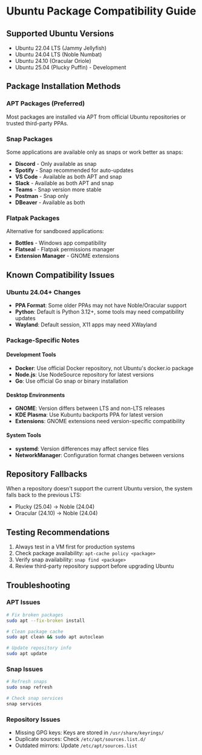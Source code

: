 # Ubuntu Package Compatibility Guide

## Supported Ubuntu Versions
- Ubuntu 22.04 LTS (Jammy Jellyfish)
- Ubuntu 24.04 LTS (Noble Numbat)
- Ubuntu 24.10 (Oracular Oriole)
- Ubuntu 25.04 (Plucky Puffin) - Development

## Package Installation Methods

### APT Packages (Preferred)
Most packages are installed via APT from official Ubuntu repositories or trusted third-party PPAs.

### Snap Packages
Some applications are available only as snaps or work better as snaps:
- **Discord** - Only available as snap
- **Spotify** - Snap recommended for auto-updates
- **VS Code** - Available as both APT and snap
- **Slack** - Available as both APT and snap
- **Teams** - Snap version more stable
- **Postman** - Snap only
- **DBeaver** - Available as both

### Flatpak Packages
Alternative for sandboxed applications:
- **Bottles** - Windows app compatibility
- **Flatseal** - Flatpak permissions manager
- **Extension Manager** - GNOME extensions

## Known Compatibility Issues

### Ubuntu 24.04+ Changes
- **PPA Format**: Some older PPAs may not have Noble/Oracular support
- **Python**: Default is Python 3.12+, some tools may need compatibility updates
- **Wayland**: Default session, X11 apps may need XWayland

### Package-Specific Notes

#### Development Tools
- **Docker**: Use official Docker repository, not Ubuntu's docker.io package
- **Node.js**: Use NodeSource repository for latest versions
- **Go**: Use official Go snap or binary installation

#### Desktop Environments
- **GNOME**: Version differs between LTS and non-LTS releases
- **KDE Plasma**: Use Kubuntu backports PPA for latest version
- **Extensions**: GNOME extensions need version-specific compatibility

#### System Tools
- **systemd**: Version differences may affect service files
- **NetworkManager**: Configuration format changes between versions

## Repository Fallbacks

When a repository doesn't support the current Ubuntu version, the system falls back to the previous LTS:
- Plucky (25.04) → Noble (24.04)
- Oracular (24.10) → Noble (24.04)

## Testing Recommendations

1. Always test in a VM first for production systems
2. Check package availability: `apt-cache policy <package>`
3. Verify snap availability: `snap find <package>`
4. Review third-party repository support before upgrading Ubuntu

## Troubleshooting

### APT Issues
```bash
# Fix broken packages
sudo apt --fix-broken install

# Clean package cache
sudo apt clean && sudo apt autoclean

# Update repository info
sudo apt update
```

### Snap Issues
```bash
# Refresh snaps
sudo snap refresh

# Check snap services
snap services
```

### Repository Issues
- Missing GPG keys: Keys are stored in `/usr/share/keyrings/`
- Duplicate sources: Check `/etc/apt/sources.list.d/`
- Outdated mirrors: Update `/etc/apt/sources.list`